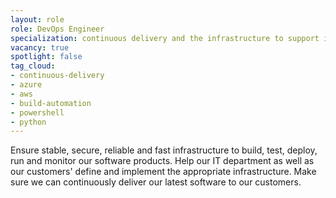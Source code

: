 ```yaml
---
layout: role
role: DevOps Engineer
specialization: continuous delivery and the infrastructure to support it
vacancy: true
spotlight: false
tag_cloud:
- continuous-delivery
- azure
- aws
- build-automation
- powershell
- python
---
```


Ensure stable, secure, reliable and fast infrastructure 
to build, test, deploy, run and monitor our software products.
Help our IT department as well as our customers' 
define and implement the appropriate infrastructure.
Make sure we can continuously deliver our latest software to our customers.